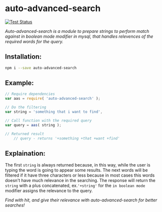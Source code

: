 # auto-advanced-search

[![Test Status](http://strider.findhit.com/findhit/auto-advanced-search/badge)](http://strider.findhit.com/findhit/auto-advanced-search) 

*Auto-advanced-search is a module to prepare strings to perform match against in boolean mode modifier in mysql, that handles relevences of the required words for the query.*

## Installation:

```bash
npm i --save auto-advanced-search
```

## Example:

```js
// Require dependencies
var aas = require( 'auto-advanced-search' );

// Do the filtering
var string = 'something that i want to find',

// Call function with the required query
var query = aas( string );

// Returned result
	// query - returns '+something +that +want +find'
```

## Explaination:

The first `string` is always returned because, in this way, while the user is typing the word is going to appear some results. The next words will be filtered if it have three characters or less because in most cases this words doesn't have much relevance in the searching.
The response will return the `string` with a plus concatenated, ex.`'+string'` for the `in boolean mode` modifier assigns the relevance to the query.

*Find with hit, and give their relevance with auto-advanced-search for better searches!*
